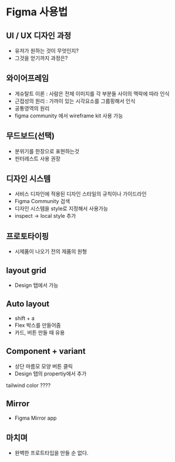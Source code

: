 # Figma 사용법

## UI / UX 디자인 과정

- 유저가 원하는 것이 무엇인지?
- 그것을 얻기까지 과정은?

## 와이어프레임

- 게슈탈트 이론 : 사람은 전체 이미지를 각 부분들 사이의 맥락에 따라 인식
- 근접성의 원리 : 가까이 있는 시각요소를 그룹핑해서 인식
- 공통영역의 원리
- figma community 에서 wireframe kit 사용 가능

## 무드보드(선택)

- 분위기를 한장으로 표현하는것
- 핀터레스트 사용 권장

## 디자인 시스템

- 서비스 디자인에 적용된 디자인 스타일의 규칙이나 가이드라인
- Figma Community 검색
- 디자인 시스템을 style로 지정해서 사용가능
- inspect → local style 추가

## 프로토타이핑

- 시제품이 나오기 전의 제품의 원형

## layout grid

- Design 탭에서 가능

## Auto layout

- shift + a
- Flex 박스를 만들어줌
- 카드, 버튼 만들 때 유용

## Component + variant

- 상단 마름모 모양 버튼 클릭
- Design 탭의 propertiy에서 추가

tailwind color ????

## Mirror

- Figma Mirror app

## 마치며

- 완벽한 프로트타입을 만들 순 없다.
